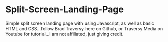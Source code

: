 # Split-Screen-Landing-Page
Simple split screen landing page with using Javascript, as well as basic HTML and CSS...follow Brad Traversy here on Github, or Traversy Media on Youtube for tutorial...I am not affiliated, just giving credit.

